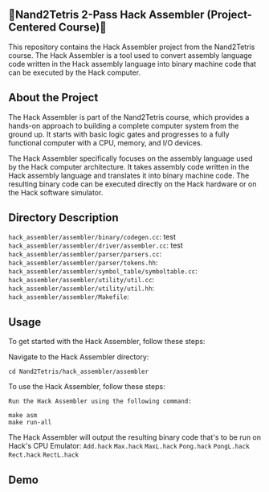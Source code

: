 ## :floppy_disk:Nand2Tetris 2-Pass Hack Assembler (Project-Centered Course):floppy_disk:

This repository contains the Hack Assembler project from the Nand2Tetris course. The Hack Assembler is a tool used to convert assembly language code written in the Hack assembly language into binary machine code that can be executed by the Hack computer.

## About the Project

The Hack Assembler is part of the Nand2Tetris course, which provides a hands-on approach to building a complete computer system from the ground up. It starts with basic logic gates and progresses to a fully functional computer with a CPU, memory, and I/O devices.

The Hack Assembler specifically focuses on the assembly language used by the Hack computer architecture. It takes assembly code written in the Hack assembly language and translates it into binary machine code. The resulting binary code can be executed directly on the Hack hardware or on the Hack software simulator.

## Directory Description
```hack_assembler/assembler/binary/codegen.cc```: test
```hack_assembler/assembler/driver/assembler.cc```: test    
```hack_assembler/assembler/parser/parsers.cc```:  
```hack_assembler/assembler/parser/tokens.hh```:   
```hack_assembler/assembler/symbol_table/symboltable.cc```: 
```hack_assembler/assembler/utility/util.cc```:
```hack_assembler/assembler/utility/util.hh```:
```hack_assembler/assembler/Makefile```:     

## Usage

To get started with the Hack Assembler, follow these steps:


Navigate to the Hack Assembler directory:


    cd Nand2Tetris/hack_assembler/assembler


To use the Hack Assembler, follow these steps:


    Run the Hack Assembler using the following command:

    make asm
    make run-all 


The Hack Assembler will output the resulting binary code that's to be run on Hack's CPU Emulator:
```Add.hack```
```Max.hack```
```MaxL.hack```
```Pong.hack```
```PongL.hack```
```Rect.hack```
```RectL.hack```

## Demo